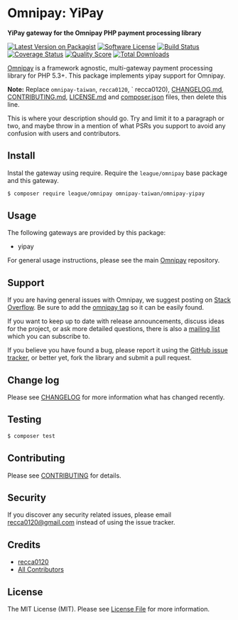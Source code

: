 # Omnipay: YiPay

**YiPay gateway for the Omnipay PHP payment processing library**

[![Latest Version on Packagist](https://img.shields.io/packagist/v/omnipay-taiwan/omnipay-yipay.svg?style=flat-square)](https://packagist.org/packages/omnipay-taiwan/omnipay-yipay)
[![Software License](https://img.shields.io/badge/license-MIT-brightgreen.svg?style=flat-square)](LICENSE.md)
[![Build Status](https://img.shields.io/travis/omnipay-taiwan/omnipay-yipay/master.svg?style=flat-square)](https://travis-ci.org/omnipay-taiwan/omnipay-yipay)
[![Coverage Status](https://img.shields.io/scrutinizer/coverage/g/omnipay-taiwan/omnipay-yipay.svg?style=flat-square)](https://scrutinizer-ci.com/g/omnipay-taiwan/omnipay-yipay/code-structure)
[![Quality Score](https://img.shields.io/scrutinizer/g/omnipay-taiwan/omnipay-yipay.svg?style=flat-square)](https://scrutinizer-ci.com/g/omnipay-taiwan/omnipay-yipay)
[![Total Downloads](https://img.shields.io/packagist/dt/omnipay-taiwan/omnipay-yipay.svg?style=flat-square)](https://packagist.org/packages/omnipay-taiwan/omnipay-yipay)

[Omnipay](https://github.com/thephpleague/omnipay) is a framework agnostic, multi-gateway payment
processing library for PHP 5.3+. This package implements yipay support for Omnipay.

**Note:** Replace `omnipay-taiwan`, `recca0120`, `
recca0120), [CHANGELOG.md](CHANGELOG.md), [CONTRIBUTING.md](CONTRIBUTING.md), [LICENSE.md](LICENSE.md)
and [composer.json](composer.json) files, then delete this line.

This is where your description should go. Try and limit it to a paragraph or two, and maybe throw in a mention of what
PSRs you support to avoid any confusion with users and contributors.

## Install

Instal the gateway using require. Require the `league/omnipay` base package and this gateway.

``` bash
$ composer require league/omnipay omnipay-taiwan/omnipay-yipay
```

## Usage

The following gateways are provided by this package:

* yipay

For general usage instructions, please see the main [Omnipay](https://github.com/thephpleague/omnipay) repository.

## Support

If you are having general issues with Omnipay, we suggest posting on
[Stack Overflow](http://stackoverflow.com/). Be sure to add the
[omnipay tag](http://stackoverflow.com/questions/tagged/omnipay) so it can be easily found.

If you want to keep up to date with release announcements, discuss ideas for the project,
or ask more detailed questions, there is also a [mailing list](https://groups.google.com/forum/#!forum/omnipay) which
you can subscribe to.

If you believe you have found a bug, please report it using
the [GitHub issue tracker](https://github.com/omnipay-taiwan/omnipay-yipay/issues),
or better yet, fork the library and submit a pull request.

## Change log

Please see [CHANGELOG](CHANGELOG.md) for more information what has changed recently.

## Testing

``` bash
$ composer test
```

## Contributing

Please see [CONTRIBUTING](CONTRIBUTING.md) for details.

## Security

If you discover any security related issues, please email recca0120@gmail.com instead of using the issue tracker.

## Credits

- [recca0120](https://github.com/recca0120)
- [All Contributors](../../contributors)

## License

The MIT License (MIT). Please see [License File](LICENSE.md) for more information.
